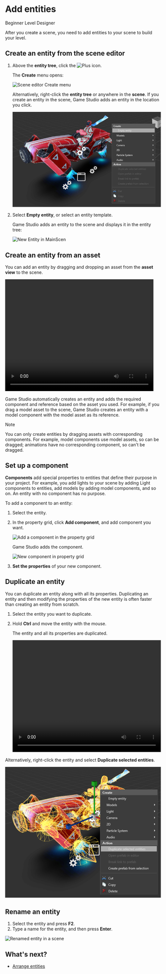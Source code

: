 # Add entities

<span class="label label-doc-level">Beginner</span>
<span class="label label-doc-audience">Level Designer</span>

After you create a scene, you need to add entities to your scene to build your level.

## Create an entity from the scene editor

1. Above the **entity tree**, click the ![Plus](media/add-entities-to-a-scene-plus-icon.png) icon.

    The **Create** menu opens:

   ![Scene editor Create menu](media/add-entities-to-a-scene-context-menu.png)

   Alternatively, right-click the **entity tree** or anywhere in the **scene**. If you create an entity in the scene, Game Studio adds an entity in the location you click.

    ![Right-click entity tree or scene](media/create-entity-in-scene.png)

2. Select **Empty entity**, or select an entity template.

   Game Studio adds an entity to the scene and displays it in the entity tree:

    ![New Entity in MainScen](media/add-entities-to-a-scene-empty-entity.png)

## Create an entity from an asset

You can add an entity by dragging and dropping an asset from the **asset view** to the scene. 

<video controls autoplay loop height="360" width="480">
   <source src="media/add-entities-to-scene-drag-and-place-entity.mp4" type="video/mp4">
</video>

Game Studio automatically creates an entity and adds the required component and reference based on the asset you used. For example, if you drag a model asset to the scene, Game Studio creates an entity with a model component with the model asset as its reference.

> [!NOTE]
> You can only create entities by dragging assets with corresponding components. For example, model components use model assets, so can be dragged; animations have no corresponding component, so can't be dragged.
   
## Set up a component

**Components** add special properties to entities that define their purpose in your project. For example, you add lights to your scene by adding Light components to entities, add models by adding model components, and so on. An entity with no component has no purpose.

To add a component to an entity:

1. Select the entity.

2. In the property grid, click **Add component**, and add component you want.

   ![Add a component in the property grid](media/add-entities-to-a-scene-add-model-component.png)

   Game Studio adds the component.

   ![New component in property grid](media/add-entities-to-a-scene-add-model-component-added.png)

3. **Set the properties** of your new component.

## Duplicate an entity

You can duplicate an entity along with all its properties. Duplicating an entity and then modifying the properties of the new entity is often faster than creating an entity from scratch.

1. Select the entity you want to duplicate.
2. Hold **Ctrl** and move the entity with the mouse.

   The entity and all its properties are duplicated.
   
	<video controls autoplay loop height="360" width="480">
	   <source src="media/populate-scene-duplicate-entity.mp4" type="video/mp4">
	</video>

Alternatively, right-click the entity and select **Duplicate selected entities**.

   ![Duplicate selected entities](media/duplicate-selected-entities.png)

## Rename an entity

1.	Select the entity and press **F2**.
2.	Type a name for the entity, and then press **Enter**.

   ![Renamed entity in a scene](media/add-entities-to-a-scene-renamed-entity.png)

## What's next?

* [Arrange entities](arrange-entities.md)